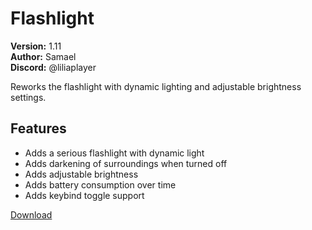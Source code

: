 # Flashlight

**Version:** 1.11  
**Author:** Samael  
**Discord:** @liliaplayer  

Reworks the flashlight with dynamic lighting and adjustable brightness settings.

## Features

- Adds a serious flashlight with dynamic light
- Adds darkening of surroundings when turned off
- Adds adjustable brightness
- Adds battery consumption over time
- Adds keybind toggle support

[Download](https://github.com/LiliaFramework/Modules/raw/refs/heads/gh-pages/flashlight.zip)
